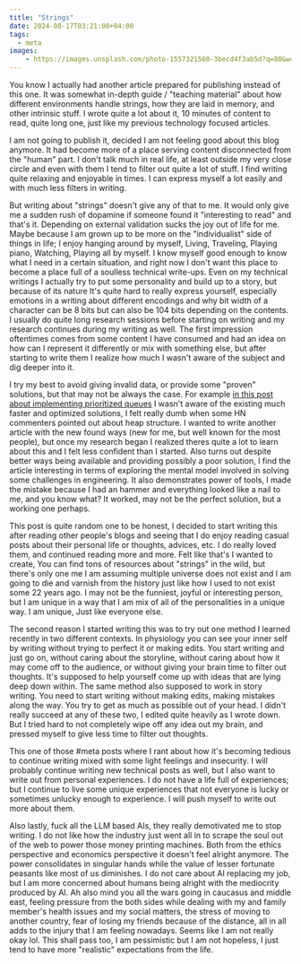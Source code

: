 ```yaml
---
title: "Strings"
date: 2024-08-17T03:21:00+04:00
tags:
  - meta
images:
	- https://images.unsplash.com/photo-1557321560-3becd4f3ab5d?q=80&w=2670&auto=format&fit=crop&ixlib=rb-4.0.3&ixid=M3wxMjA3fDB8MHxwaG90by1wYWdlfHx8fGVufDB8fHx8fA%3D%3D
---
```


You know I actually had another article prepared for publishing instead of this one. It was somewhat in-depth guide / "teaching material" about how different environments handle strings, how they are laid in memory, and other intrinsic stuff. I wrote quite a lot about it, 10 minutes of content to read, quite long one, just like my previous technology focused articles.

I am not going to publish it, decided I am not feeling good about this blog anymore. It had become more of a place serving content disconnected from the "human" part. I don't talk much in real life, at least outside my very close circle and even with them I tend to filter out quite a lot of stuff. I find writing quite relaxing and enjoyable in times. I can express myself a lot easily and with much less filters in writing.

But writing about "strings" doesn't give any of that to me. It would only give me a sudden rush of dopamine if someone found it "interesting to read" and that's it. Depending on external validation sucks the joy out of life for me. Maybe because I am grown up to be more on the "individualist" side of things in life; I enjoy hanging around by myself, Living, Traveling, Playing piano, Watching, Playing all by myself. I know myself good enough to know what I need in a certain situation, and right now I don't want this place to become a place full of a soulless technical write-ups. Even on my technical writings I actually try to put some personality and build up to a story, but because of its nature It's quite hard to really express yourself, especially emotions in a writing about different encodings and why bit width of a character can be 8 bits but can also be 104 bits depending on the contents. I usually do quite long research sessions before starting on writing and my research continues during my writing as well. The first impression oftentimes comes from some content I have consumed and had an idea on how can I represent it differently or mix with something else, but after starting to write them I realize how much I wasn't aware of the subject and dig deeper into it.

I try my best to avoid giving invalid data, or provide some "proven" solutions, but that may not be always the case. For example [in this post about implementing prioritized queues](https://themisir.com/implementing-ordered-queue/) I wasn't aware of the existing much faster and optimized solutions, I felt really dumb when some HN commenters pointed out about heap structure. I wanted to write another article with the new found ways (new for me, but well known for the most people), but once my research began I realized theres quite a lot to learn about this and I felt less confident than I started. Also turns out despite better ways being available and providing possibly a poor solution, I find the article interesting in terms of exploring the mental model involved in solving some challenges in engineering. It also demonstrates power of tools, I made the mistake because I had an hammer and everything looked like a nail to me, and you know what? It worked, may not be the perfect solution, but a working one perhaps.

This post is quite random one to be honest, I decided to start writing this after reading other people's blogs and seeing that I do enjoy reading casual posts about their personal life or thoughts, advices, etc. I do really loved them, and continued reading more and more. Felt like that's I wanted to create, You can find tons of resources about "strings" in the wild, but there's only one me I am assuming multiple universe does not exist and I am going to die and varnish from the history just like how I used to not exist some 22 years ago. I may not be the funniest, joyful or interesting person, but I am unique in a way that I am mix of all of the personalities in a unique way. I am unique, Just like everyone else.

The second reason I started writing this was to try out one method I learned recently in two different contexts. In physiology you can see your inner self by writing without trying to perfect it or making edits. You start writing and just go on, without caring about the storyline, without caring about how it may come off to the audience, or without giving your brain time to filter out thoughts. It's supposed to help yourself come up with ideas that are lying deep down within. The same method also supposed to work in story writing. You need to start writing without making edits, making mistakes along the way. You try to get as much as possible out of your head. I didn't really succeed at any of these two, I edited quite heavily as I wrote down. But I tried hard to not completely wipe off any idea out my brain, and pressed myself to give less time to filter out thoughts.

This one of those #meta posts where I rant about how it's becoming tedious to continue writing mixed with some light feelings and insecurity. I will probably continue writing new technical posts as well, but I also want to write out from personal experiences. I do not have a life full of experiences; but I continue to live some unique experiences that not everyone is lucky or sometimes unlucky enough to experience. I will push myself to write out more about them.

Also lastly, fuck all the LLM based AIs, they really demotivated me to stop writing. I do not like how the industry just went all in to scrape the soul out of the web to power those money printing machines. Both from the ethics perspective and economics perspective it doesn't feel alright anymore. The power consolidates in singular hands while the value of lesser fortunate peasants like most of us diminishes. I do not care about AI replacing my job, but I am more concerned about humans being alright with the mediocrity produced by AI. Ah also mind you all the wars going in caucasus and middle east, feeling pressure from the both sides while dealing with my and family member's health issues and my social matters, the stress of moving to another country, fear of losing my friends because of the distance, all in all adds to the injury that I am feeling nowadays. Seems like I am not really okay lol. This shall pass too, I am pessimistic but I am not hopeless, I just tend to have more "realistic" expectations from the life.